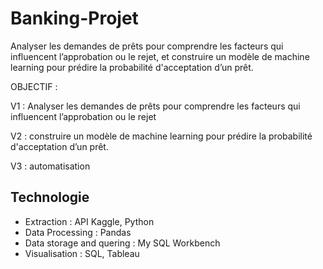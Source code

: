 # Banking-Projet
Analyser les demandes de prêts pour comprendre les facteurs qui influencent l’approbation ou le rejet, et construire un modèle de machine learning pour prédire la probabilité d'acceptation d’un prêt.


OBJECTIF :

V1 : Analyser les demandes de prêts pour comprendre les facteurs qui influencent l’approbation ou le rejet

V2 : construire un modèle de machine learning pour prédire la probabilité d'acceptation d’un prêt.

V3 : automatisation 

## Technologie
- Extraction : API Kaggle, Python
- Data Processing : Pandas
- Data storage and quering : My SQL Workbench
- Visualisation : SQL, Tableau
